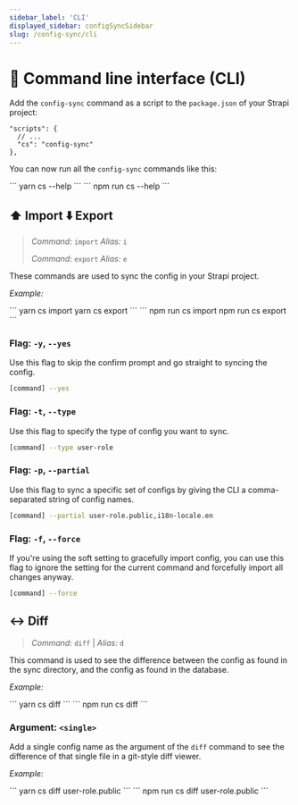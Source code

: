 ```yaml
---
sidebar_label: 'CLI'
displayed_sidebar: configSyncSidebar
slug: /config-sync/cli
---
```


# 🔌 Command line interface (CLI)

Add the `config-sync` command as a script to the `package.json` of your Strapi project:

```
"scripts": {
  // ...
  "cs": "config-sync"
},
```

You can now run all the `config-sync` commands like this:

<Tabs groupId="yarn-npm">
  <TabItem value="yarn" label="Yarn">
    ```
    yarn cs --help
    ```
  </TabItem>
  <TabItem value="npm" label="NPM">
    ```
    npm run cs --help
    ```
  </TabItem>
</Tabs>

## ⬆️ Import ⬇️ Export

> _Command:_ `import` _Alias:_ `i`
> 
> _Command:_ `export` _Alias:_ `e`

These commands are used to sync the config in your Strapi project. 

_Example:_

<Tabs groupId="yarn-npm">
  <TabItem value="yarn" label="Yarn">
    ```
    yarn cs import
    yarn cs export
    ```
  </TabItem>
  <TabItem value="npm" label="NPM">
    ```
    npm run cs import
    npm run cs export
    ```
  </TabItem>
</Tabs>

### Flag: `-y`, `--yes`

Use this flag to skip the confirm prompt and go straight to syncing the config.

```bash
[command] --yes
```

### Flag: `-t`, `--type`

Use this flag to specify the type of config you want to sync.

```bash
[command] --type user-role
```

### Flag: `-p`, `--partial`

Use this flag to sync a specific set of configs by giving the CLI a comma-separated string of config names.

```bash
[command] --partial user-role.public,i18n-locale.en
```

### Flag: `-f`, `--force`

If you're using the soft setting to gracefully import config, you can use this flag to ignore the setting for the current command and forcefully import all changes anyway.

```bash
[command] --force
```

## ↔️ Diff

> _Command:_ `diff` | _Alias:_ `d`

This command is used to see the difference between the config as found in the sync directory, and the config as found in the database.

_Example:_

<Tabs groupId="yarn-npm">
  <TabItem value="yarn" label="Yarn">
    ```
    yarn cs diff
    ```
  </TabItem>
  <TabItem value="npm" label="NPM">
    ```
    npm run cs diff
    ```
  </TabItem>
</Tabs>

### Argument: `<single>`

Add a single config name as the argument of the `diff` command to see the difference of that single file in a git-style diff viewer.

_Example:_

<Tabs groupId="yarn-npm">
  <TabItem value="yarn" label="Yarn">
    ```
    yarn cs diff user-role.public
    ```
  </TabItem>
  <TabItem value="npm" label="NPM">
    ```
    npm run cs diff user-role.public
    ```
  </TabItem>
</Tabs>
